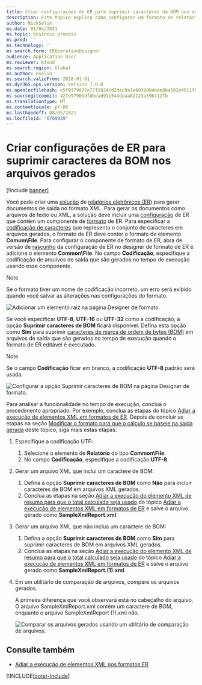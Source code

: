 ```yaml
---
title: Criar configurações de ER para suprimir caracteres da BOM nos arquivos gerados
description: Este tópico explica como configurar um formato de relatório eletrônico (ER) para gerar relatórios que suprimem caracteres de marca de ordem de byte (BOM).
author: NickSelin
ms.date: 01/04/2021
ms.topic: business-process
ms.prod: ''
ms.technology: ''
ms.search.form: EROperationDesigner
audience: Application User
ms.reviewer: kfend
ms.search.region: Global
ms.author: nselin
ms.search.validFrom: 2018-01-01
ms.dyn365.ops.version: Version 7.0.0
ms.openlocfilehash: e5f9379877e77f2824cd2dec9a1e68390b4eee8ba502e4011f0a8838b1974e3d
ms.sourcegitcommit: 42fe9790ddf0bdad911544deaa82123a396712fb
ms.translationtype: HT
ms.contentlocale: pt-BR
ms.lasthandoff: 08/05/2021
ms.locfileid: "6769939"
---
```

# <a name="design-er-configurations-to-suppress-bom-characters-in-generated-files"></a>Criar configurações de ER para suprimir caracteres da BOM nos arquivos gerados

[!include [banner](../includes/banner.md)]

Você pode criar uma [solução](er-quick-start1-new-solution.md) de [relatórios eletrônicos (ER)](general-electronic-reporting.md) para gerar documentos de saída no formato XML. Para gerar os documentos como arquivos de texto ou XML, a solução deve incluir uma [configuração](general-electronic-reporting.md#Configuration) de ER que contém um componente de [formato](general-electronic-reporting.md#FormatComponentOutbound) de ER. Para especificar a [codificação de caracteres](/windows/win32/intl/character-sets) que representa o conjunto de caracteres em arquivos gerados, o formato de ER deve conter o formato de elemento **Comum\\File**. Para configurar o componente de formato de ER, abra de versão de [rascunho](general-electronic-reporting.md#component-versioning) da configuração de ER no designer de formato de ER e adicione o elemento **Common\\File**. No campo **Codificação**, especifique a codificação de arquivos de saída que são gerados no tempo de execução usando esse componente.

> [!NOTE]
> Se o formato tiver um nome de codificação incorreto, um erro será exibido quando você salvar as alterações nas configurações do formato.

![Adicionar um elemento raiz na página Designer de formato.](./media/er-suppress-bom-characters-image1.gif)

Se você especificar **UTF-8**, **UTF-16** ou **UTF-32** como a codificação, a opção **Suprimir caracteres de BOM** ficará disponível. Defina esta opção como **Sim** para suprimir [caracteres de marca de ordem de bytes (BOM)](/globalization/encoding/byte-order-mark) em arquivos de saída que são gerados no tempo de execução quando o formato de ER editável é executado.

> [!NOTE]
> Se o campo **Codificação** ficar em branco, a codificação **UTF-8** padrão será usada.

![Configurar a opção Suprimir caracteres de BOM na página Designer de formato.](./media/er-suppress-bom-characters-image2.gif)

Para analisar a funcionalidade no tempo de execução, conclua o procedimento apropriado. Por exemplo, conclua as etapas do tópico [Adiar a execução de elementos XML em formatos de ER](er-defer-xml-element.md). Depois de concluir as etapas na seção [Modificar o formato para que o cálculo se baseie na saída gerada](er-defer-xml-element.md#modify-the-format-so-that-the-calculation-is-based-on-generated-output) deste tópico, siga mais estas etapas.

1. Especifique a codificação UTF:

    1. Selecione o elemento de **Relatório** do tipo **Common\\File**.
    2. No campo **Codificação**, especifique a codificação **UTF-8**.

2. Gerar um arquivo XML que inclui um caractere de BOM:

    1. Defina a opção **Suprimir caracteres de BOM** como **Não** para incluir caracteres de BOM em arquivos XML gerados.
    2. Conclua as etapas na seção [Adiar a execução do elemento XML de resumo para que o total calculado seja usado](er-defer-xml-element.md#defer-the-execution-of-the-summary-xml-element-so-that-the-calculated-total-is-used) do tópico [Adiar a execução de elementos XML em formatos de ER](er-defer-xml-element.md) e salve o arquivo gerado como **SampleXmlReport.xml**.

3. Gerar um arquivo XML que não inclua um caractere de BOM:

    1. Defina a opção **Suprimir caracteres de BOM** como **Sim** para suprimir caracteres de BOM em arquivos XML gerados.
    2. Conclua as etapas na seção [Adiar a execução do elemento XML de resumo para que o total calculado seja usado](er-defer-xml-element.md#defer-the-execution-of-the-summary-xml-element-so-that-the-calculated-total-is-used) do tópico [Adiar a execução de elementos XML em formatos de ER](er-defer-xml-element.md) e salve o arquivo gerado como **SampleXmlReport.(1).xml**.

4. Em um utilitário de comparação de arquivos, compare os arquivos gerados.

    A primeira diferença que você observará está no cabeçalho do arquivo. O arquivo SampleXmlReport.xml contém um caractere de BOM, enquanto o arquivo SampleXmlReport (1).xml não.

    ![Comparar os arquivos gerados usando um utilitário de comparação de arquivos.](./media/er-suppress-bom-characters-image3.png)

## <a name="see-also"></a>Consulte também

- [Adiar a execução de elementos XML nos formatos ER](er-defer-xml-element.md)


[!INCLUDE[footer-include](../../../includes/footer-banner.md)]